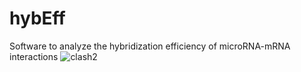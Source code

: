 # hybEff
Software to analyze the hybridization efficiency of microRNA-mRNA interactions
![clash2](https://github.com/nungerleider/hybEff/assets/23278950/62e284af-6c64-4e19-9114-0b6afe520338)


